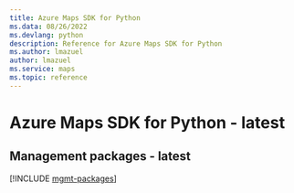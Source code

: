 ```yaml
---
title: Azure Maps SDK for Python
ms.data: 08/26/2022
ms.devlang: python
description: Reference for Azure Maps SDK for Python
ms.author: lmazuel
author: lmazuel
ms.service: maps
ms.topic: reference
---
```

# Azure Maps SDK for Python - latest

## Management packages - latest
[!INCLUDE [mgmt-packages](maps-mgmt-index.md)]